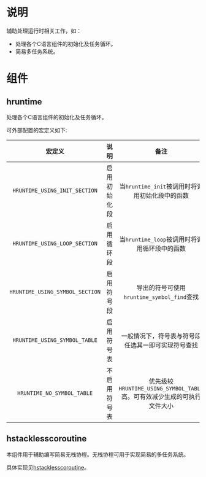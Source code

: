 # 说明

辅助处理运行时相关工作，如：

- 处理各个C语言组件的初始化及任务循环。
- 简易多任务系统。

#  组件

## hruntime

处理各个C语言组件的初始化及任务循环。


可外部配置的宏定义如下:

|             宏定义              |     说明     |                             备注                             |
| :-----------------------------: | :----------: | :----------------------------------------------------------: |
|  `HRUNTIME_USING_INIT_SECTION`  | 启用初始化段 |       当`hruntime_init`被调用时将调用初始化段中的函数        |
|  `HRUNTIME_USING_LOOP_SECTION`  |  启用循环段  |        当`hruntime_loop`被调用时将调用循环段中的函数         |
| `HRUNTIME_USING_SYMBOL_SECTION` |  启用符号段  |          导出的符号可使用`hruntime_symbol_find`查找          |
|  `HRUNTIME_USING_SYMBOL_TABLE`  |  启用符号表  |      一般情况下，符号表与符号段任选其一即可实现符号查找      |
|   `HRUNTIME_NO_SYMBOL_TABLE`    | 不启用符号表 | 优先级较`HRUNTIME_USING_SYMBOL_TABLE`高。可有效减少生成的可执行文件大小 |

## hstacklesscoroutine

本组件用于辅助编写简易无栈协程。无栈协程可用于实现简易的多任务系统。

具体实现见[hstacklesscoroutine](hstacklesscoroutine)。